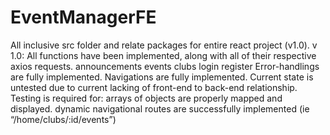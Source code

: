 # EventManagerFE
All inclusive src folder and relate packages for entire react project (v1.0).
v 1.0:
All functions have been implemented, along with all of their respective axios requests.
announcements
events
clubs
login
register
Error-handlings are fully implemented.
Navigations are  fully implemented.
Current state is untested due to current lacking of front-end to back-end relationship.
Testing is required for:
arrays of objects are properly mapped and displayed.
dynamic navigational routes are successfully implemented (ie “/home/clubs/:id/events”)
